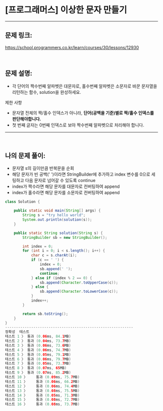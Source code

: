 # [프로그래머스] 이상한 문자 만들기

---

## 문제 링크:

https://school.programmers.co.kr/learn/courses/30/lessons/12930

<br>

## 문제 설명:

- 각 단어의 짝수번째 알파벳은 대문자로, 홀수번째 알파벳은 소문자로 바꾼 문자열을 리턴하는 함수, solution을 완성하세요.

제한 사항
- 문자열 전체의 짝/홀수 인덱스가 아니라, <b> 단어(공백을 기준)별로 짝/홀수 인덱스를 판단해야합니다. </b> 
- 첫 번째 글자는 0번째 인덱스로 보아 짝수번째 알파벳으로 처리해야 합니다.
---

<br>

## 나의 문제 풀이:

- 문자열 s의 길이만큼 반복문을 순회
- 해당 문자가 빈 공백(' ')이라면 StringBuilder에 추가하고 index 변수를 0으로 세팅하고 다음 문자로 넘어갈 수 있도록 continue
- index가 짝수라면 해당 문자를 대문자로 컨버팅하여 append
- index가 홀수라면 해당 문자를 소문자로 컨버팅하여 append

```java
class Solution {

    public static void main(String[] args) {
        String s = "try hello world";
        System.out.println(solution(s));
    }

    public static String solution(String s) {
        StringBuilder sb = new StringBuilder();

        int index = 0;
        for (int i = 0; i < s.length(); i++) {
            char c = s.charAt(i);
            if (c == ' ') {
                index = 0;
                sb.append(' ');
                continue;
            } else if (index % 2 == 0) {
                sb.append(Character.toUpperCase(c));
            } else {
                sb.append(Character.toLowerCase(c));
            }
            index++;
        }

        return sb.toString();
    }
}
-----------------------------------------------------------
정확성  테스트
테스트 1 〉	통과 (0.06ms, 84.1MB)
테스트 2 〉	통과 (0.04ms, 73.7MB)
테스트 3 〉	통과 (0.06ms, 73.6MB)
테스트 4 〉	통과 (0.06ms, 74.7MB)
테스트 5 〉	통과 (0.05ms, 79.1MB)
테스트 6 〉	통과 (0.06ms, 79.7MB)
테스트 7 〉	통과 (0.05ms, 73.7MB)
테스트 8 〉	통과 (0.07ms, 65MB)
테스트 9 〉	통과 (0.07ms, 85.2MB)
테스트 10 〉	통과 (0.09ms, 75.7MB)
테스트 11 〉	통과 (0.06ms, 66.2MB)
테스트 12 〉	통과 (0.06ms, 74.4MB)
테스트 13 〉	통과 (0.08ms, 75.5MB)
테스트 14 〉	통과 (0.05ms, 71.3MB)
테스트 15 〉	통과 (0.08ms, 72.7MB)
테스트 16 〉	통과 (0.08ms, 73.7MB)
```

